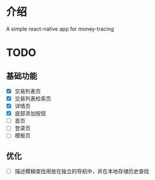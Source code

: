 # 介绍

A simple react-native app for money-tracing

# TODO

## 基础功能
- [x] 交易列表页
- [x] 交易列表检索页
- [x] 详情页
- [x] 底部添加按钮
- [ ] 首页
- [ ] 登录页
- [ ] 模板页

## 优化
- [ ] 描述模糊查找用放在独立的导航中，并在本地存储历史查找
